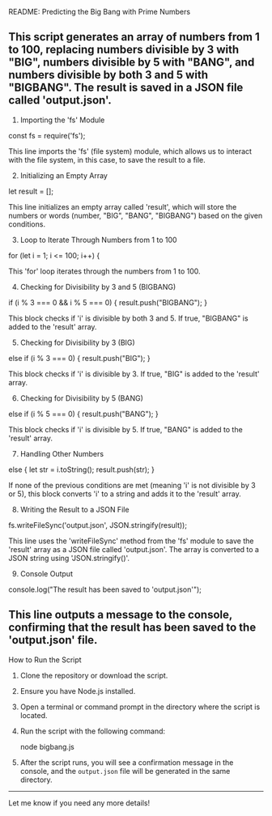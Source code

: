 README: Predicting the Big Bang with Prime Numbers

This script generates an array of numbers from 1 to 100, replacing numbers divisible by 3 with "BIG", numbers divisible by 5 with "BANG", and numbers divisible by both 3 and 5 with "BIGBANG". The result is saved in a JSON file called 'output.json'.
---
1. Importing the 'fs' Module

const fs = require('fs');

This line imports the 'fs' (file system) module, which allows us to interact with the file system, in this case, to save the result to a file.

2. Initializing an Empty Array

let result = [];

This line initializes an empty array called 'result', which will store the numbers or words (number, "BIG", "BANG", "BIGBANG") based on the given conditions.

3. Loop to Iterate Through Numbers from 1 to 100

for (let i = 1; i <= 100; i++) {

This 'for' loop iterates through the numbers from 1 to 100.

4. Checking for Divisibility by 3 and 5 (BIGBANG)

if (i % 3 === 0 && i % 5 === 0) {
  result.push("BIGBANG");
}

This block checks if 'i' is divisible by both 3 and 5. If true, "BIGBANG" is added to the 'result' array.

5. Checking for Divisibility by 3 (BIG)

else if (i % 3 === 0) {
  result.push("BIG");
}

This block checks if 'i' is divisible by 3. If true, "BIG" is added to the 'result' array.

6. Checking for Divisibility by 5 (BANG)

else if (i % 5 === 0) {
  result.push("BANG");
}

This block checks if 'i' is divisible by 5. If true, "BANG" is added to the 'result' array.

7. Handling Other Numbers

else {
  let str = i.toString();
  result.push(str);
}

If none of the previous conditions are met (meaning 'i' is not divisible by 3 or 5), this block converts 'i' to a string and adds it to the 'result' array.

8. Writing the Result to a JSON File

fs.writeFileSync('output.json', JSON.stringify(result));

This line uses the 'writeFileSync' method from the 'fs' module to save the 'result' array as a JSON file called 'output.json'. The array is converted to a JSON string using 'JSON.stringify()'.

9. Console Output

console.log("The result has been saved to 'output.json'");

This line outputs a message to the console, confirming that the result has been saved to the 'output.json' file.
----------
How to Run the Script

1. Clone the repository or download the script.
2. Ensure you have Node.js installed.
3. Open a terminal or command prompt in the directory where the script is located.
4. Run the script with the following command:

   node bigbang.js
   
5. After the script runs, you will see a confirmation message in the console, and the `output.json` file will be generated in the same directory.

---

Let me know if you need any more details!
